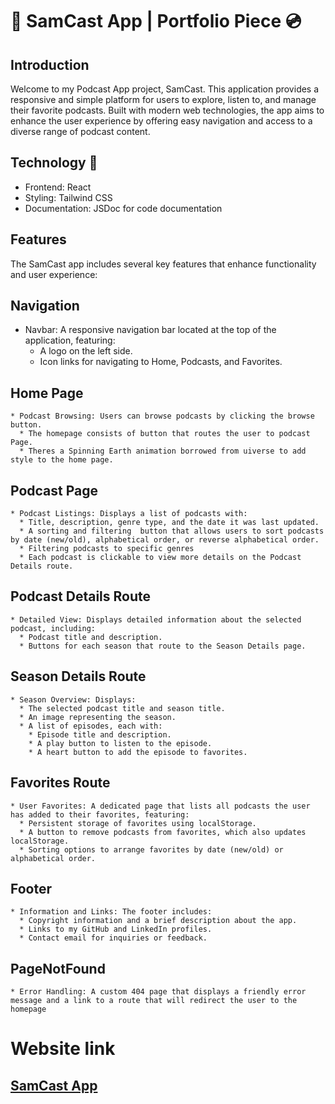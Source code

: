 # 🎵 SamCast App | Portfolio Piece 💿


## Introduction
Welcome to my Podcast App project, SamCast. This application provides a responsive and simple platform for users to explore, listen to, and manage their favorite podcasts. Built with modern web technologies, the app aims to enhance the user experience by offering easy navigation and access to a diverse range of podcast content.

## Technology 🤖
  * Frontend: React
  * Styling: Tailwind CSS
  * Documentation: JSDoc for code documentation


## Features
The SamCast app includes several key features that enhance functionality and user experience:

## Navigation
   * Navbar: A responsive navigation bar located at the top of the application, featuring:
     * A logo on the left side.
     * Icon links for navigating to Home, Podcasts, and Favorites.


## Home Page
    * Podcast Browsing: Users can browse podcasts by clicking the browse button.
      * The homepage consists of button that routes the user to podcast Page.
      * Theres a Spinning Earth animation borrowed from uiverse to add style to the home page.


## Podcast Page
    * Podcast Listings: Displays a list of podcasts with:
      * Title, description, genre type, and the date it was last updated.
      * A sorting and filtering  button that allows users to sort podcasts by date (new/old), alphabetical order, or reverse alphabetical order.
      * Filtering podcasts to specific genres
      * Each podcast is clickable to view more details on the Podcast Details route.



## Podcast Details Route
    * Detailed View: Displays detailed information about the selected podcast, including:
      * Podcast title and description.
      * Buttons for each season that route to the Season Details page.


## Season Details Route
    * Season Overview: Displays:
      * The selected podcast title and season title.
      * An image representing the season.
      * A list of episodes, each with:
        * Episode title and description.
        * A play button to listen to the episode.
        * A heart button to add the episode to favorites.


## Favorites Route
    * User Favorites: A dedicated page that lists all podcasts the user has added to their favorites, featuring:
      * Persistent storage of favorites using localStorage.
      * A button to remove podcasts from favorites, which also updates localStorage.
      * Sorting options to arrange favorites by date (new/old) or alphabetical order.



## Footer
    * Information and Links: The footer includes:
      * Copyright information and a brief description about the app.
      * Links to my GitHub and LinkedIn profiles.
      * Contact email for inquiries or feedback.


## PageNotFound
    * Error Handling: A custom 404 page that displays a friendly error message and a link to a route that will redirect the user to the homepage


# Website link
## [SamCast App](https://.netlify.app/)
